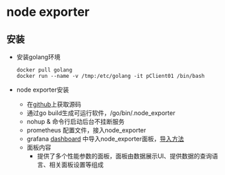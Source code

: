 # node exporter  

## 安装

- 安装golang环境

  ```docker
  docker pull golang
  docker run --name -v /tmp:/etc/golang -it pClient01 /bin/bash
  ```

- node exporter安装
  - 在[github](https://github.com/prometheus/node_exporter)上获取源码
  - 通过go build生成可运行软件，/go/bin/.node_exporter
  - nohup & 命令行启动后台不挂断服务
  - prometheus 配置文件，接入node_exporter
  - grafana [dashboard](https://grafana.com/grafana/dashboards) 中导入node_exporter面板，[导入方法](../../../grafana/README.md)
  - 面板内容
    - 提供了多个性能参数的面板，面板由数据展示UI、提供数据的查询语言、相关面板设置等组成
